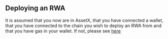 ## Deploying an RWA

It is assumed that you now are in AssetX, that you have connected a wallet, that you have connected to the chain you wish to deploy an RWA from and that you have gas in your wallet. If not, please see [here](/#ContinuumDAO/AssetX/#getting-started)



